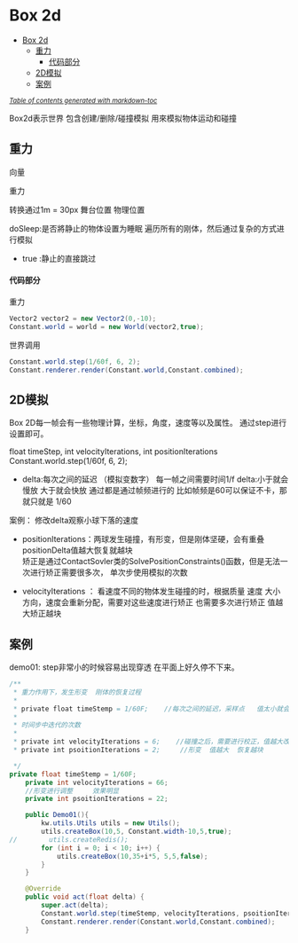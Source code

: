 # Box 2d

- [Box 2d](#box-2d)
  * [重力](#--)
      - [代码部分](#----)
  * [2D模拟](#2d--)
  * [案例](#--)

<small><i><a href='http://ecotrust-canada.github.io/markdown-toc/'>Table of contents generated with markdown-toc</a></i></small>


Box2d表示世界  包含创建/删除/碰撞模拟
用來模拟物体运动和碰撞

## 重力

向量

重力

转换通过1m = 30px   舞台位置   物理位置

doSleep:是否將静止的物体设置为睡眠   遍历所有的刚体，然后通过复杂的方式进行模拟
- true :静止的直接跳过

#### 代码部分

重力

```java
Vector2 vector2 = new Vector2(0,-10);
Constant.world = world = new World(vector2,true);
```

世界调用

```java
Constant.world.step(1/60f, 6, 2);
Constant.renderer.render(Constant.world,Constant.combined);
```

## 2D模拟

Box 2D每一帧会有一些物理计算，坐标，角度，速度等以及属性。
通过step进行设置即可。

float timeStep, int velocityIterations, int positionIterations
Constant.world.step(1/60f, 6, 2);


- delta:每次之间的延迟   （模拟变数字）   每一帧之间需要时间1/f   delta:小于就会慢放  大于就会快放
通过都是通过帧频进行的  比如帧频是60可以保证不卡，那就只就是 1/60



案例： 修改delta观察小球下落的速度

- positionIterations：两球发生碰撞，有形变，但是刚体坚硬，会有重叠   positionDelta值越大恢复就越块  
矫正是通过ContactSovler类的SolvePositionConstraints()函数，但是无法一次进行矫正需要很多次， 单次步使用模拟的次数

- velocityIterations ： 看速度不同的物体发生碰撞的时，根据质量 速度 大小  方向，速度会重新分配，需要对这些速度进行矫正
也需要多次进行矫正  值越大矫正越块

## 案例

demo01: step非常小的时候容易出现穿透   在平面上好久停不下来。

```java
/**
 * 重力作用下，发生形变  刚体的恢复过程
 *
 * private float timeStemp = 1/60F;    //每次之间的延迟，采样点   值太小就会慢放   值太大就会快放
 *
 * 时间步中迭代的次数
 *
 * private int velocityIterations = 6;    //碰撞之后，需要进行校正，值越大改正越块
 * private int psoitionIterations = 2;     //形变  值越大  恢复越块

 */
private float timeStemp = 1/60F;
    private int velocityIterations = 66;
    //形变进行调整     效果明显
    private int psoitionIterations = 22;

    public Demo01(){
        kw.utils.Utils utils = new Utils();
        utils.createBox(10,5, Constant.width-10,5,true);
//        utils.createRedis();
        for (int i = 0; i < 10; i++) {
            utils.createBox(10,35+i*5, 5,5,false);
        }
    }

    @Override
    public void act(float delta) {
        super.act(delta);
        Constant.world.step(timeStemp, velocityIterations, psoitionIterations);
        Constant.renderer.render(Constant.world,Constant.combined);
    }
```

